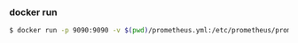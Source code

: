 ### docker run

```bash
$ docker run -p 9090:9090 -v $(pwd)/prometheus.yml:/etc/prometheus/prometheus.yml prom/prometheus
```